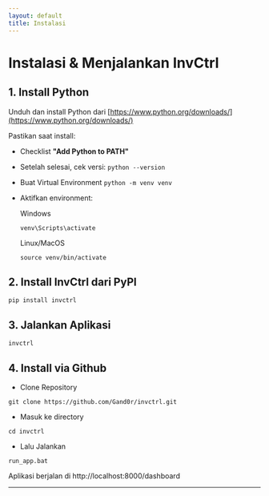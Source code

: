 ```yaml
---
layout: default
title: Instalasi
---
```


# Instalasi & Menjalankan InvCtrl

## 1. Install Python

Unduh dan install Python dari [https://www.python.org/downloads/](https://www.python.org/downloads/)

Pastikan saat install:
- Checklist **"Add Python to PATH"**
- Setelah selesai, cek versi:
  ```python --version```

- Buat Virtual Environment
  ```python -m venv venv```

- Aktifkan environment:
  
  Windows
  ```
  venv\Scripts\activate
  ```
  
  Linux/MacOS
  ```
  source venv/bin/activate
  ```
  
## 2. Install InvCtrl dari PyPI
  ```
  pip install invctrl
  ```
    

## 3. Jalankan Aplikasi
  ```
  invctrl
  ```

## 4. Install via Github

- Clone Repository
```
git clone https://github.com/Gand0r/invctrl.git
```
- Masuk ke directory
```
cd invctrl
```
- Lalu Jalankan
```
run_app.bat
```
Aplikasi berjalan di http://localhost:8000/dashboard

---

